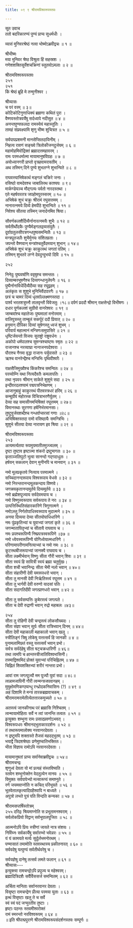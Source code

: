 ```yaml
---
title: ०९ ९ श्रीरामविश्वरूपस्तवः

---
```


 
सूत उवाच  
ततो बदरिकारण्यं पुण्यं प्राप्य सुधर्मधीः ।  

व्यासं मुनिवरश्रेष्ठं नत्वा भोष्मोऽब्रवीद्वचः ॥ १ ॥  

श्रीभीष्मः  
मया मुनिवर श्रेष्ठ विश्रुता हिं सहस्रशः ।  
गणेशशक्तिसूर्येशचक्रिणां स्तुतयोऽमलाः ॥ २ ॥  

श्रीरामविश्वरूपस्तवः  
२५१  
२५१  
किं श्रेष्ठं ब्रूहि मे तन्मुनीश्वर ।  

श्रीव्यासः  
च परं वरम् ॥ ३॥  
कोटिकोटिगुणाधिक्यं ब्रह्मणा कथितं पुरा ।  
वैष्णवस्तोत्रवर्येषु सर्दध्वापे नदीसुत ॥ ४ ॥  
अनन्तपुण्यफलदा रामस्येयं महास्तुतिः ।  
तामहं संप्रवक्ष्यामि शृणु भीष्म शुचित्रत ॥ ५ ॥  

सर्वपापप्रशमनी मानसेप्सितदायिनीम् ।  
निहत्य रावणं सङ्ख्ये त्रिलोकीजनदुर्जयम् ॥ ६ ॥  
महामोहमिवोद्रिक्तं ब्रह्मादत्तमहावरम् ।  
रामः परमधर्मात्मा मायामानुषविग्रहः ॥ ७ ॥  
अयोध्यानगरी प्राप्तो वृत्रहवामरावतीम् ।  
अथ तस्मिन् दिने पुण्ये शुभलग्ने शुभान्विते ॥ ८ ॥  

राघवस्याभिषेकार्थ मङ्गलं चक्रिरे जनाः ।  
वसिष्ठो वामदेवश्च जाबालिरथ काश्यपः ॥ ९॥  
मार्कण्डेयञ्च मौद्गल्यः पर्वतो नारदस्तथा ।  
एते महर्षयरतत्र जपहोमपुरस्सरम् ॥ १० ॥  
अभिषेकं शुभं चक्रुः श्रीरामं रघुसत्तमम् ।  
नानारत्नमये दिव्ये हेमपीठे शुभान्विते ॥ ११ ॥  
निवेश्य सीतया तस्मिन् जनार्दनमिव श्रिया।  

सौवर्णकलशैर्दिव्यैर्नानारत्नमयैः शुभैः ॥ १२ ॥  
सर्वतीर्थोदकैः पुण्यैर्मङ्गलद्रव्यसंयुतैः ।  
दूर्वाग्रतुलसीपत्रगन्धपुष्पसमन्वितैः ॥ १३ ॥  
मन्त्रपूतजलैः शुभैर्मुनयः संशितव्रताः ।  
जपन्तो वैष्णवान् मन्त्रांश्चतुर्वेदमयान् शुभान् ॥ १४॥  
अभिषेकं शुभं चक्रुः काकुत्स्थं जगतां पतिम् ।  
तस्मिन् शुभतरे लग्ने देवदुन्दुभयो दिवि ॥ १५ ॥  

२५२  

निनेदुः पुष्पवर्षाणि ववृषुश्च समन्ततः ।  
दिव्याम्बरभूषणैश्च दिव्यगन्धानुलेपनैः ॥ १६ ॥  
पुष्पैर्नानाविधैर्दिव्यैर्देव्या सह रघूद्वहम् ।  
अलंकृतः स शुशुभे मुनिभिर्वेदपारगैः ॥ १७ ॥  
छत्रं च चामरं दिव्यं धृतवॉल्लक्ष्मणस्तदा ।  
पार्श्व भरतशत्रुघ्नौ तालवृन्तौ विवेजतुः ।१८॥ 
दर्पणं प्रददौ श्रीमान् राक्षसेन्द्रो विभीषणः ।  
दधार पूर्णकलशं सुग्रीवो वानरेश्वरः ॥ १९ ॥  
जाम्बवांश्च महातेजाः पुष्पमालां मनोरमाम् ।  
वालिपुत्रस्तु ताम्बूलं सकर्पूरं ददौ प्रियात् ॥ २० ॥  
हनुमान् दीपिका दिव्यां सुषेणस्तु ध्वजं शुभम् ।  
परिवार्य महात्मानं मन्त्रिणःसमुपासिरे ॥ २१ ॥  
धृष्टिर्जयन्तो विजयः सुराष्ट्रो राष्ट्रवर्धनः ।  
अकोपो धर्मपालश्च सुमन्त्रश्चाष्टमः स्मृतः ॥ २२ ॥  
राजानश्च नरव्याघ्रा नानाजनपदेश्वराः ।  
पौराश्च नैगमा वृद्धा राजानः पर्युपासते ॥ २३ ॥  
ऋश्च वानरेन्द्रैश्च मन्त्रिभिः पृथिवीश्वरैः ।  

राक्षसैजिमुख्यैश्च किंकरैश्च समन्वितः ॥ २४ ॥  
परव्योम्नि यथा नित्यदैवतैः कमलापतिः ।  
तथा नृपवरः श्रीमान् साकेते शुशुभे सदा ॥ २५ ॥  
इन्दीवरदलश्यामं पद्मपत्रनिभेक्षणम् ।  
आजानुबाहुं काकुत्स्थं पीतवस्त्रधरं हरिम् ॥ २६ ॥  
कम्बुग्रीवं महोरस्क विचित्राभरणैर्युतम् ।  
देव्या सह समासीनमभिषिक्तं रघूत्तमम् ॥ २७॥  
विमानस्थाः सुरगणा हर्षनिर्भरमानसाः।  
तुष्टुवुर्जयशब्दैश्च गन्धर्वाप्सरसां गणाः ॥२८॥  
अभिषिक्तस्तदा रामो वसिष्ठायैः समन्त्रिभिः ।  
शुशुभे सीतया देव्या नारायण इव श्रिया ॥ २९ ॥  

श्रीरामविश्वरूपस्तवः  
२५३  
अत्यमर्त्यतया रूपमुयमातीतमुज्ज्वलम् ।  
दृष्टा तुष्टाव हृष्टात्मा शंकरो द्रष्टुमागतः ॥ ३० ॥  
कृताञ्जलिपुटो भूत्वा सानन्दो गद्गदाधुलः ।  
हर्षयन् सकलान् देवान् मुनीनपि च मानवान् ॥ ३१ ॥  

नमो मूलप्रकृतये नित्याय परमात्मने ।  
सच्चिदानन्दरूपाय विश्वरूपाय वेधसे ॥ ३२ ॥  
नमो निरन्तरानन्दमूलकन्दाय विष्णवे।  
जगत्त्रयकृतानन्दमूर्तये दिव्यमूर्तये ॥ ३३ ॥  
नमो ब्रह्मेशपूज्याय सर्वदेवमयाय च ।  
नमो विष्णुस्वरूपाय सर्वरूपाय ते नरः ॥ ३४ ॥  
उत्पत्तिस्थितिसंहारकारिणे त्रिगुणात्मने ।  
नमोऽस्तु निर्गतोपाधिस्वरूपाय मुदात्मने ॥ ३५ ॥  
अनया दिव्यया देव्या सीतयोपाधिधारिणे ।  
नमः पुंप्रकृतिभ्यां च युवाभ्यां जगतां कृते ॥ ३६ ॥  
जगन्मातापितृभ्यां च सीतायै राघवाय च ।  
नमः प्रपश्चरूपिण्यै निष्प्रपत्रस्वरूपिणे ॥३७ ॥  
नमो ध्येयस्वरूपिण्यै योगिध्येयात्मधारिणे ।  
परिणामापरीणामनित्याभ्यां च नमो नमः ॥ ३८ ॥  
कूटस्थबीजरूपाभ्यां जानक्यै राघवाय च ।  
सीता लक्ष्मीर्भवान् विष्णुः सीता गौरी भवान् शिवः ॥ ३९ ॥  
सीता स्वयं हि सावित्री स्वयं ब्रह्मा चतुर्मुखः।  
सीता शची भवानिन्द्रः सीता भैमी नलो भवान् ॥ ४०॥  
सीता संहारीणी देवी यमरूपधरो भवान् ।  
सीता तु मानसी देवी निर्ऋतिस्त्वं रघूत्तम ॥ ४१ ॥  
सीता तु भार्गवी देवी वरुणो यादसां पतिः ।  
सीता सदागतिर्देवी जगत्प्राणधरो भवान् ॥ ४२ ॥  

सीता तु सर्वसम्पत्तिः कुबेरस्त्वं जगत्पते ।  
सीता च देवी रुद्राणी भवान् रुद्रो महाबलः ॥४३॥  

२५४  
सीता तु रोहिणी देवी चन्द्रस्त्वं लोकसौख्यदः ।  
सीता संज्ञा भवान् सूर्यः सीता रात्रिभवान् दिनम् ॥ ४४॥  
सीता देवी महाकाली महाकालो भवान् खलु ।  
स्त्रीलिङ्गं त्रिषु लोकेषु यत्तत्सर्वं हि जानकी ॥ ४ ॥  
पुनामलामिछतं वस्तु यत्तत्सर्वं भवान् प्रभो।  
सर्वत्र सर्वदेहेषु सीता षट्चक्रधारिणी ॥ ४६॥  
तथा त्वमपि च क्षान्तस्त्रीजातिविश्वभासिनी।  
तस्माद्विश्वमिदं प्रोक्तं युवाभ्यां परिचिह्नितम् ॥ ४७ ॥  
चिह्नितं शिवशक्तिभ्यां शरीरं नान्तरा प्रभो।  

आवां राम जगत्पूज्यौ मम पूज्यौ युवां सदा ॥ ४८॥  
त्वन्नामजापिनी गौरी त्वन्मन्त्रजपवानहम् ।  
मुमुक्षोमणिकण्ठ्यन्धु रन्ध्रोदकनिवासिनः (?) ॥ ४९ ॥  
अहं दिशामि ते मन्त्रं तारकब्रह्मवाचकम् ।  
श्रीरामरामरामेतीत्येतत्तारकमुच्यते ॥ ५० ॥  

अतस्त्वं जानकीनाथ परं ब्रह्मासि निश्चितम् ।  
त्वन्मायामोहिताः सर्वे न त्वां जानन्ति तत्वतः ॥ ५१ ॥  
इत्युक्तः शम्भुना रामः प्रसादप्रवणोऽभवत् ।  
विश्वरूपधरः श्रीमानद्भुताकारदर्शनः ॥ ५२ ॥  
तं तथारूपमालोक्य नरवानरदेवताः ।  
न द्रष्टुमपि शक्तास्ते तैजसं महदद्भुतम् ॥ ५३ ॥  
भयाद्वै त्रिदशश्रेष्ठाः प्रणेमुश्चातिभक्तितः।  
भीता विज्ञाय रामोऽपि नरवानरदेवताः ।  

मायामानुषतां प्राप्य सर्वानेवाब्रवीद्वचः ॥ ५४॥  
श्रीरामचन्द्रः  
शृणुध्वं देवता यो मां प्रत्यहं संस्तविष्यति ।  
स्तवेन शम्भुनोक्तेन वेदतुल्येन मानवः ॥ ५५ ॥  
विमुक्तः सर्वपापेभ्यो मत्सारूप्यं समश्नुते ।  
रणे जयमवाप्नोति न कचित् परिभूयते ॥ ५६ ॥  
भूतवेतालकृत्यादिग्रहैश्वापि न बाध्यते ।  
अपुत्रो लभते पुत्रं पति विन्दति कन्यका ॥ ५७ ॥  

श्रीरामसप्तर्षिस्तोत्रम्  
२५५ दरिद्रः श्रियमाप्नोति स प्रभूतामनश्वराम् ।  
सर्वलोकप्रियो विद्वान् सर्वभूपालपूजितः ॥ ५८ ॥  

आत्मनोऽपि प्रियः स्त्रीणां जायते नात्र संशयः ।  
निर्विघ्नः सर्वकार्येषु सर्वारम्भो भवेन्नरः ॥ ५५ ॥  
यं यं कामयते मर्त्यः सुर्दुर्लभमनोरथम् ।  
पण्मासातं तमामोति स्तवस्थास्य प्रकीतनारत् ॥ ६० ॥  
सर्ववदेषु यत्पुण्यं सर्वतीर्थवरेषु च ।  

सर्वयज्ञेषु दानेषु तत्सर्व लमते फलान् ॥ ६१ ॥  
श्रीव्यासः---  
इत्युक्त्वा रामचन्द्रोऽपि प्रपूज्य च महेश्वरम्।  
ब्रह्मादित्रिदशैः सर्वैर्विससर्ज समन्वितम् ॥ ६२ ॥  

अर्चिता मानिताः सर्वानरवानर देवताः ।  
विसृष्टा रामचन्द्रेण प्रीत्या परमया युताः ॥ ६३ ॥  
इत्थं विसृष्टाः खलु ते च सर्वे  
स्वं स्वं पदं जग्मुरतीव तुष्टाः ।  
हृष्टाः पठन्तः स्तवमीश्वरोक्तं  
रामं स्मरन्तो नरविश्वरूपम् ॥ ६४ ॥  
॥ इति श्रीपाद्मपुराणे श्रीरामविश्वरूपसंदर्शनस्तवः सम्पूर्णः ॥  
